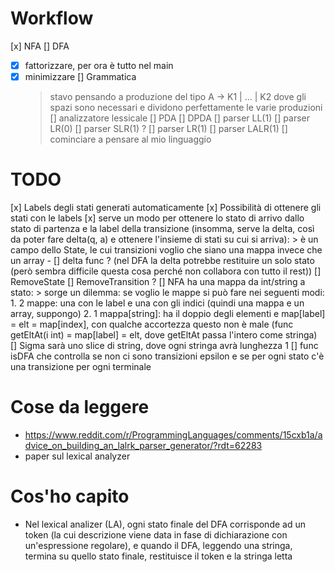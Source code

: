 # Workflow

[x] NFA
[] DFA
- [x] fattorizzare, per ora è tutto nel main
- [x] minimizzare
[] Grammatica
    > stavo pensando a produzione del tipo A -> K1 | ... | K2 dove gli spazi sono necessari e dividono perfettamente le varie produzioni
[] analizzatore lessicale
[] PDA
[] DPDA
[] parser LL(1)
[] parser LR(0)
[] parser SLR(1) ?
[] parser LR(1)
[] parser LALR(1)
[] cominciare a pensare al mio linguaggio

# TODO

[x] Labels degli stati generati automaticamente
[x] Possibilità di ottenere gli stati con le labels
[x] serve un modo per ottenere lo stato di arrivo dallo stato di partenza e la label della transizione (insomma, serve la delta, così da poter fare delta(q, a) e ottenere l'insieme di stati su cui si arriva):
    > è un campo dello State, le cui transizioni voglio che siano una mappa invece che un array
    - [] delta func ? (nel DFA la delta potrebbe restituire un solo stato (però sembra difficile questa cosa perché non collabora con tutto il rest))
[] RemoveState
[] RemoveTransition ?
[] NFA ha una mappa da int/string a stato:
    > sorge un dilemma: se voglio le mappe si può fare nei seguenti modi:
    1. 2 mappe: una con le label e una con gli indici (quindi una mappa e un array, suppongo)
    2. 1 mappa[string]: ha il doppio degli elementi e map[label] = elt = map[index], con qualche accortezza questo non è male (func getEltAt(i int) = map[label] = elt, dove getEltAt passa l'intero come stringa)
[] Sigma sarà uno slice di string, dove ogni stringa avrà lunghezza 1
[] func isDFA che controlla se non ci sono transizioni epsilon e se per ogni stato c'è una transizione per ogni terminale

# Cose da leggere

- https://www.reddit.com/r/ProgrammingLanguages/comments/15cxb1a/advice_on_building_an_lalrk_parser_generator/?rdt=62283
- paper sul lexical analyzer

# Cos'ho capito

- Nel lexical analizer (LA), ogni stato finale del DFA corrisponde ad un token (la cui descrizione viene data in fase di dichiarazione con un'espressione regolare), e quando il DFA, leggendo una stringa, termina su quello stato finale, restituisce il token e la stringa letta
